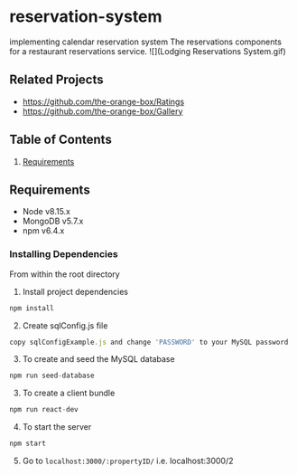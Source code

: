 # reservation-system
implementing calendar reservation system
The reservations components for a restaurant reservations service.
![](Lodging Reservations System.gif)

## Related Projects
  - https://github.com/the-orange-box/Ratings
  - https://github.com/the-orange-box/Gallery

## Table of Contents
1. [Requirements](#requirements)

## Requirements
- Node v8.15.x
- MongoDB v5.7.x
- npm v6.4.x

### Installing Dependencies
From within the root directory


1. Install project dependencies
```javascript
npm install
```

2. Create sqlConfig.js file
```javascript
copy sqlConfigExample.js and change 'PASSWORD' to your MySQL password
```

3. To create and seed the MySQL database
```javascript
npm run seed-database
```

3. To create a client bundle
```javascript
npm run react-dev
```

4. To start the server
```javascript
npm start
```

5. Go to `localhost:3000/:propertyID/` i.e. localhost:3000/2


